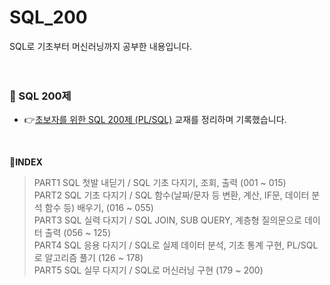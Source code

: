 # SQL_200
SQL로 기초부터 머신러닝까지 공부한 내용입니다.
</br>
</br>
</br>

### 📕 SQL 200제 

  - 👉[초보자를 위한 SQL 200제 (PL/SQL)](http://www.infopub.co.kr/new/include/detail.asp?sku=07000078) 교재를 정리하며 기록했습니다.  
</br>


   **📌INDEX**  
   > PART1 SQL 첫발 내딛기 / SQL 기초 다지기, 조회, 출력 (001 ~ 015)  
   > PART2 SQL 기초 다지기 / SQL 함수(날짜/문자 등 변환, 계산, IF문, 데이터 분석 함수 등) 배우기, (016 ~ 055)  
   > PART3 SQL 실력 다지기 / SQL JOIN, SUB QUERY, 계층형 질의문으로 데이터 출력 (056 ~ 125)  
   > PART4 SQL 응용 다지기 / SQL로 실제 데이터 분석, 기초 통계 구현, PL/SQL로 알고리즘 풀기 (126 ~ 178)  
   > PART5 SQL 실무 다지기 / SQL로 머신러닝 구현 (179 ~ 200)         
